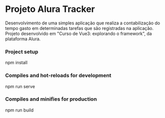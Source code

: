 # Projeto Alura Tracker

Desenvolvimento de uma simples aplicação que realiza a contabilização do tempo gasto em determinadas tarefas que são registradas na aplicação.
Projeto desenvolvido em "Curso de Vue3: explorando o framework", da plataforma Alura.


### Project setup
npm install
### Compiles and hot-reloads for development
npm run serve
### Compiles and minifies for production
npm run build
